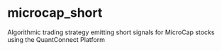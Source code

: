 # microcap_short
Algorithmic trading strategy emitting short signals for MicroCap stocks using the QuantConnect Platform
